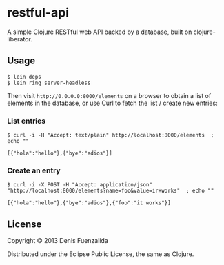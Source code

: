 # restful-api

A simple Clojure RESTful web API backed by a database, built on clojure-liberator.

## Usage

```
$ lein deps
$ lein ring server-headless
```

Then visit `http://0.0.0.0:8000/elements` on a browser to obtain a list of elements in the database, or use Curl to fetch the list / create new entries:

### List entries

```
$ curl -i -H "Accept: text/plain" http://localhost:8000/elements  ; echo ""

[{"hola":"hello"},{"bye":"adios"}]
```

### Create an entry

```
$ curl -i -X POST -H "Accept: application/json" "http://localhost:8000/elements?name=foo&value=ir+works"  ; echo ""

[{"hola":"hello"},{"bye":"adios"},{"foo":"it works"}]
```



## License

Copyright © 2013 Denis Fuenzalida

Distributed under the Eclipse Public License, the same as Clojure.
